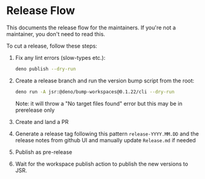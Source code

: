 # Release Flow

This documents the release flow for the maintainers. If you're not a maintainer,
you don't need to read this.

To cut a release, follow these steps:

1. Fix any lint errors (slow-types etc.):
   ```sh
   deno publish --dry-run
   ```

2. Create a release branch and run the version bump script from the root:
   ```sh
   deno run -A jsr:@deno/bump-workspaces@0.1.22/cli --dry-run
   ```
   Note: it will throw a "No target files found" error but this may be in
   prerelease only

3. Create and land a PR

4. Generate a release tag following this pattern `release-YYYY.MM.DD` and the release notes from github UI and manually update `Release.md` if needed

5. Publish as pre-release

6. Wait for the workspace publish action to publish the new versions to JSR.
